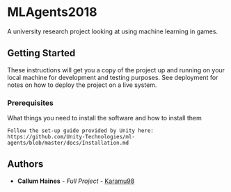 # MLAgents2018

A university research project looking at using machine learning in games.

## Getting Started

These instructions will get you a copy of the project up and running on your local machine for development and testing purposes. See deployment for notes on how to deploy the project on a live system.

### Prerequisites

What things you need to install the software and how to install them

```
Follow the set-up guide provided by Unity here: https://github.com/Unity-Technologies/ml-agents/blob/master/docs/Installation.md
```

## Authors

* **Callum Haines** - *Full Project* - [Karamu98](https://github.com/Karamu98)
